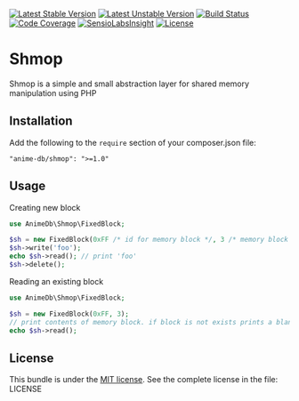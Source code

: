 [![Latest Stable Version](https://poser.pugx.org/anime-db/shmop/v/stable.png)](https://packagist.org/packages/anime-db/shmop)
[![Latest Unstable Version](https://poser.pugx.org/anime-db/shmop/v/unstable.png)](https://packagist.org/packages/anime-db/shmop)
[![Build Status](https://travis-ci.org/anime-db/shmop.svg?branch=master)](https://travis-ci.org/anime-db/shmop)
[![Code Coverage](https://scrutinizer-ci.com/g/anime-db/shmop/badges/coverage.png?b=master)](https://scrutinizer-ci.com/g/anime-db/shmop/?branch=master)
[![SensioLabsInsight](https://insight.sensiolabs.com/projects/62ad77e3-fb3b-42d7-93e7-2e3b296a5a8b/mini.png)](https://insight.sensiolabs.com/projects/62ad77e3-fb3b-42d7-93e7-2e3b296a5a8b)
[![License](https://poser.pugx.org/anime-db/shmop/license.png)](https://packagist.org/packages/anime-db/shmop)

# Shmop

Shmop is a simple and small abstraction layer for shared memory manipulation using PHP

## Installation

Add the following to the `require` section of your composer.json file:

```
"anime-db/shmop": ">=1.0"
```

## Usage

Creating new block

```php
use AnimeDb\Shmop\FixedBlock;

$sh = new FixedBlock(0xFF /* id for memory block */, 3 /* memory block size */);
$sh->write('foo');
echo $sh->read(); // print 'foo'
$sh->delete();
```

Reading an existing block

```php
use AnimeDb\Shmop\FixedBlock;

$sh = new FixedBlock(0xFF, 3);
// print contents of memory block. if block is not exists prints a blank line
echo $sh->read();
```

## License

This bundle is under the [MIT license](http://opensource.org/licenses/MIT). See the complete license in the file: LICENSE
